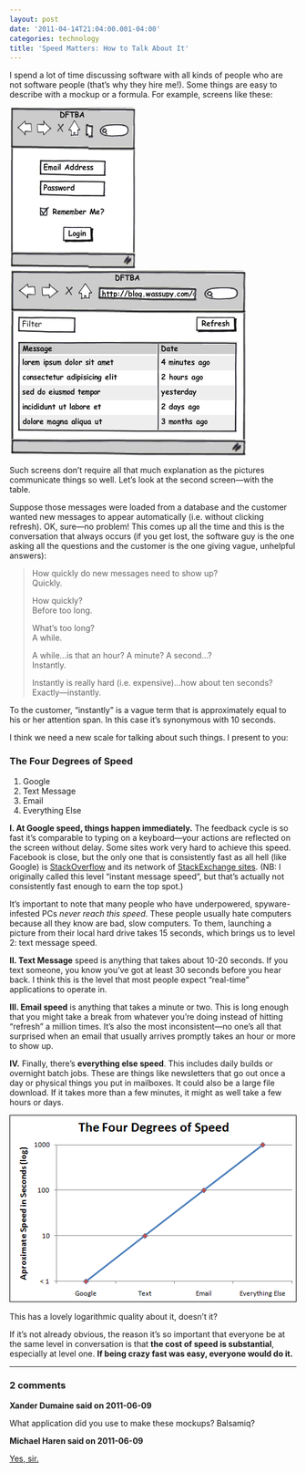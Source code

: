 ```yaml
---
layout: post
date: '2011-04-14T21:04:00.001-04:00'
categories: technology
title: 'Speed Matters: How to Talk About It'
---
```


I spend a lot of time discussing software with all kinds of people who are not software people (that’s why they hire me!). Some things are easy to describe with a mockup or a formula. For example, screens like these:  


![](/assets/2011/speed-2.png)
![](/assets/2011/speed-8.png)

Such screens don’t require all that much explanation as the pictures communicate things so well. Let’s look at the second screen—with the table. 

Suppose those messages were loaded from a database and the customer wanted new messages to appear automatically (i.e. without clicking refresh). OK, sure—no problem! This comes up all the time and this is the conversation that always occurs (if you get lost, the software guy is the one asking all the questions and the customer is the one giving vague, unhelpful answers):

> How quickly do new messages need to show up?  
> Quickly.
> 
> How quickly?  
> Before too long.
> 
> What’s too long?  
> A while.  
> 
> A while...is that an hour? A minute? A second...?  
> Instantly.  
> 
> Instantly is really hard (i.e. expensive)...how about ten seconds?  
> Exactly—instantly.

To the customer, “instantly” is a vague term that is approximately equal to his or her attention span. In this case it’s synonymous with 10 seconds. 

I think we need a new scale for talking about such things. I present to you:

### The Four Degrees of Speed

1. Google
2. Text Message
3. Email
4. Everything Else

**I. At Google speed, things happen immediately.** The feedback cycle is so fast it’s comparable to typing on a keyboard—your actions are reflected on the screen without delay. Some sites work very hard to achieve this speed. Facebook is close, but the only one that is consistently fast as all hell (like Google) is [StackOverflow](http://stackoverflow.com/) and its network of [StackExchange sites](http://stackexchange.com/). (NB: I originally called this level “instant message speed”, but that’s actually not consistently fast enough to earn the top spot.)

It’s important to note that many people who have underpowered, spyware-infested PCs *never reach this speed*. These people usually hate computers because all they know are bad, slow computers. To them, launching a picture from their local hard drive takes 15 seconds, which brings us to level 2: text message speed.

**II. Text Message** speed is anything that takes about 10-20 seconds. If you text someone, you know you’ve got at least 30 seconds before you hear back. I think this is the level that most people expect “real-time” applications to operate in.

**III. Email speed** is anything that takes a minute or two. This is long enough that you might take a break from whatever you’re doing instead of hitting “refresh” a million times. It’s also the most inconsistent—no one’s all that surprised when an email that usually arrives promptly takes an hour or more to show up.

**IV.** Finally, there’s **everything else speed**. This includes daily builds or overnight batch jobs. These are things like newsletters that go out once a day or physical things you put in mailboxes. It could also be a large file download. If it takes more than a few minutes, it might as well take a few hours or days.

![](/assets/2011/speed-17.png)

This has a lovely logarithmic quality about it, doesn’t it?

If it’s not already obvious, the reason it’s so important that everyone be at the same level in conversation is that **the cost of speed is substantial**, especially at level one. **If being crazy fast was easy, everyone would do it.**

---

### 2 comments

**Xander Dumaine said on 2011-06-09**

What application did you use to make these mockups? Balsamiq?

**Michael Haren said on 2011-06-09**

[Yes, sir.](http://balsamiq.com/products/mockups)

